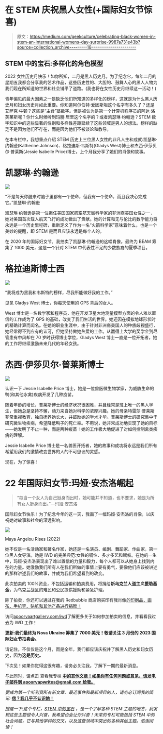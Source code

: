# 在 STEM 庆祝黑人女性(+国际妇女节惊喜)

> 原文：<https://medium.com/geekculture/celebrating-black-women-in-stem-an-international-womens-day-surprise-9987a731e43b?source=collection_archive---------16----------------------->

## STEM 中的宝石:多样化的角色模型

2022 女性历史月快乐！如你所知，二月是黑人历史月。为了纪念它，每年二月的星期五我都会分享我的艺术作品，这些历史性的、大胆的、鼓舞人心的黑人人物为我们现在所知道的世界和社会铺平了道路。(我也将在女性历史月继续这一活动！)

青年偏见的最大因素之一是缺乏他们所知道的多样化的榜样，这就是为什么黑人历史月和妇女历史月如此重要。你知道阿尔伯特·爱因斯坦这个名字有多久了？还是艾萨克·牛顿？这些是“主食”茎数字。但是被认为是第一个计算机程序员的阿达·洛芙莱斯呢？你什么时候听到玛丽·居里这个名字的？或者凯瑟琳·约翰逊？STEM 数字知识中的这些显著的性别和多样性差距延续了这些领域是男人的想法。榜样的缺乏不是因为他们不存在，而是因为他们不被谈论和教导。

在本专栏中，我想重点介绍 STEM 历史上三位黑人女性的非凡人生和成就:凯瑟琳·约翰逊(Katherine Johnson)、格拉迪斯·韦斯特(Gladys West)博士和杰西·伊莎贝尔·普莱斯(Jessie Isabelle Price)博士，上个月我分享了她们的肖像和故事。

# 凯瑟琳·约翰逊

![](img/a97a2440e8f58fdb1765457a41e4f1f9.png)

“不是每天你醒来时脑子里都有一个使命，但我有一个使命，而且我决心完成它。”凯瑟琳·约翰逊

凯瑟琳·约翰逊是第一位担任美国国家航空航天局科学家的非洲裔美国女性之一，她对美国首次载人航天飞行的成功做出了贡献。她的计算和无与伦比的数学能力将永远是一个历史里程碑，重新定义了作为一名“火箭科学家”意味着什么，也是一个美妙的提醒，即 STEM 是而且应该永远是每个人的。

在 2020 年的国际妇女节，我拍卖了凯瑟琳·约翰逊的这幅肖像，最终为 BEAM 筹集了 1000 美元，这是一个针对 STEM 中代表性不足的少数族裔的夏季项目。

# **格拉迪斯博士西**

![](img/f4c986836f6bb918be4b81d2f8d21bc7.png)

“我将成为黑我和韦斯特的榜样，尽我所能做好我的工作。”

见见 Gladys West 博士，你每天使用的 GPS 背后的女人。

West 博士是一名数学家和程序员，他在开发卫星大地测量模型方面的令人难以置信的工作成为了 GPS 的基础，改变了我们生活的世界。她还因在模拟地球形状时的精确计算而闻名。在她的职业生涯中，由于针对非洲裔美国人的种族歧视盛行，她经常得不到应有的认可，但她坚持做她热爱的工作。从赢得上大学的奖学金到尽管患有中风却在 70 岁时获得博士学位，Gladys West 博士一直是一位开拓者，她的工作将继续激励未来几代的年轻女孩。

# **杰西·伊莎贝尔·普莱斯博士**

![](img/e94902f2e57b2b09ce5dcabe14799645.png)

认识一下 Jessie Isabelle Price 博士，她是一位兽医微生物学家，为威胁生命的鸭(和其他水禽)疾病开发了几种疫苗。

随着年龄的增长，普莱斯博士的经济状况很困难，并且经常是班上唯一的黑人学生，但她总是坚持不懈，动力来自她对科学的浓厚兴趣。她的母亲特雷莎·普莱斯非常重视教育，独自抚养她长大，并鼓励她的学术才华。普莱斯博士的研究集中于研究微生物疾病，希望降低鸭子的死亡率。不用说，她非常成功地实现了她的目标——她发明了不止一种，而是两种疫苗！她的工作极大地促进了对如何控制禽类疾病的理解。

Jessie Isabelle Price 博士是一名兽医开拓者，她的故事和成功将永远是我们所有希望用我们的激情改变世界的人的不可思议的灵感。

现在，为了惊喜！

# 22 年国际妇女节:玛娅·安杰洛崛起

> “每当一个女人为自己挺身而出时，她可能并不知道，也不要求，她是为所有女人挺身而出。”—玛娅·安杰洛

国际妇女节快乐！为了纪念今年的这一天，我画了一幅玛娅·安杰洛的肖像，以庆祝她对故事和社会的深远影响。

![](img/5bbe4ac267181a2460bf46f6fc55701f.png)

Maya Angelou Rises (2022)

她不仅是一名活动家和著名作家，她还是一名演员、编剧、舞蹈家、作曲家，第一位黑人女导演。她是 IWD 的完美典范:女性的韧性、多才多艺和赋权。在她的一生中，玛娅·安杰洛表现出了难以置信的力量和毅力，每个人都可以从她身上找到内在的力量。她激励我们所有人在我们所做的事情上要有勇气，要像他们应该被讲述的那样讲述我们的故事，并成为我们希望看到的改变。

此次拍卖的 100%资金，不包括运输和拍卖费用，将捐给**新乌克兰人道主义援助基金**，为乌克兰战区的难民和公民提供援助和紧急护理。

除了拍卖，你还可以通过在我的 Redbubble 商店购买印有我肖像[的印刷品、画布、手机壳、贴纸和其他产品进行捐赠！](https://www.redbubble.com/shop/ap/104079426)

访问[apoorvaartgallery.com/iwd](https://www.apoorvaartgallery.com/iwd)了解更多关于如何参加拍卖的信息，并看看我过去为 IWD 工作！

**更新:我们最终为 Nova Ukraine 筹集了 7000 美元！敬请关注 3 月份的 2023 国际妇女节拍卖会。**

请记住，不仅仅是这个月，而是全年，我们都应该庆祝并了解黑人历史和妇女历史，因为**这是历史。**

下次见！如果你觉得这很有趣，请务必关注我，了解下一期的最新消息。

与此同时，请点击 查看我专栏 [**中的其他文章！如果你有任何问题或意见，请发电子邮件到 apoorvapwrites@gmail.com 给我。**](https://apoorvapanidapu.medium.com/list/gems-in-stem-e5f24767d315)

*要成为第一个听到我所有新文章、最近事件和最新项目的人，请务必订阅我的简讯:* [**信？我几乎不认识她！**](http://apoorvapanidapu.substack.com/)

*提醒一下:这个专栏，*[*STEM 中的宝石*](https://apoorvapanidapu.medium.com/list/gems-in-stem-e5f24767d315) *，是一个了解各种 STEM 主题的地方，我发现这些主题很令人兴奋，我希望也会让你兴奋！未来的专栏可能包括 STEM 中的社会问题，它与其他学科的交叉，以及这些领域中突出的各种其他主题。感谢阅读！*
